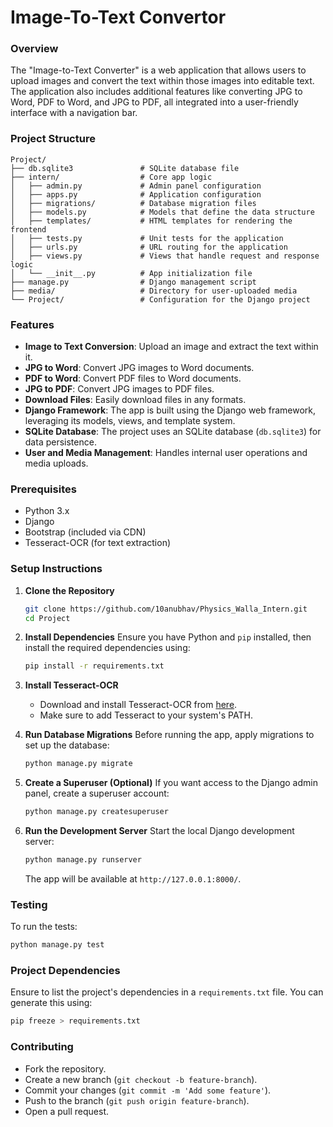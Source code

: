 # Image-To-Text Convertor

### Overview
The "Image-to-Text Converter" is a web application that allows users to upload images and convert the text within those images into editable text. The application also includes additional features like converting JPG to Word, PDF to Word, and JPG to PDF, all integrated into a user-friendly interface with a navigation bar.

### Project Structure

```
Project/
├── db.sqlite3               # SQLite database file
├── intern/                  # Core app logic
│   ├── admin.py             # Admin panel configuration
│   ├── apps.py              # Application configuration
│   ├── migrations/          # Database migration files
│   ├── models.py            # Models that define the data structure
│   ├── templates/           # HTML templates for rendering the frontend
│   ├── tests.py             # Unit tests for the application
│   ├── urls.py              # URL routing for the application
│   ├── views.py             # Views that handle request and response logic
│   └── __init__.py          # App initialization file
├── manage.py                # Django management script
├── media/                   # Directory for user-uploaded media
└── Project/                 # Configuration for the Django project
```

### Features
- **Image to Text Conversion**: Upload an image and extract the text within it.
- **JPG to Word**: Convert JPG images to Word documents.
- **PDF to Word**: Convert PDF files to Word documents.
- **JPG to PDF**: Convert JPG images to PDF files.
- **Download Files**: Easily download files in any formats.
- **Django Framework**: The app is built using the Django web framework, leveraging its models, views, and template system.
- **SQLite Database**: The project uses an SQLite database (`db.sqlite3`) for data persistence.
- **User and Media Management**: Handles internal user operations and media uploads.

### Prerequisites
- Python 3.x
- Django
- Bootstrap (included via CDN)
- Tesseract-OCR (for text extraction)

### Setup Instructions

1. **Clone the Repository**
   ```bash
   git clone https://github.com/10anubhav/Physics_Walla_Intern.git
   cd Project
   ```

2. **Install Dependencies**
   Ensure you have Python and `pip` installed, then install the required dependencies using:
   ```bash
   pip install -r requirements.txt
   ```

3. **Install Tesseract-OCR**
   - Download and install Tesseract-OCR from [here]( https://github.com/tesseract-ocr/tesseract).
   - Make sure to add Tesseract to your system's PATH.

5. **Run Database Migrations**
   Before running the app, apply migrations to set up the database:
   ```bash
   python manage.py migrate
   ```

6. **Create a Superuser (Optional)**
   If you want access to the Django admin panel, create a superuser account:
   ```bash
   python manage.py createsuperuser
   ```

7. **Run the Development Server**
   Start the local Django development server:
   ```bash
   python manage.py runserver
   ```

   The app will be available at `http://127.0.0.1:8000/`.

### Testing
To run the tests:
```bash
python manage.py test
```

### Project Dependencies
Ensure to list the project's dependencies in a `requirements.txt` file. You can generate this using:
```bash
pip freeze > requirements.txt
```

### Contributing
- Fork the repository.
- Create a new branch (`git checkout -b feature-branch`).
- Commit your changes (`git commit -m 'Add some feature'`).
- Push to the branch (`git push origin feature-branch`).
- Open a pull request.
